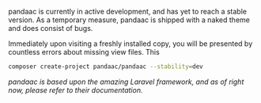 pandaac is currently in active development, and has yet to reach a stable version. As a temporary measure, pandaac is shipped with a naked theme and does consist of bugs.

Immediately upon visiting a freshly installed copy, you will be presented by countless errors about missing view files. This 

```sh
composer create-project pandaac/pandaac --stability=dev
```

*pandaac is based upon the amazing Laravel framework, and as of right now, please refer to their documentation.*
